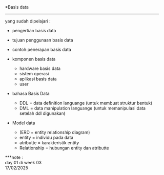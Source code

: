 \*Basis data

---

yang sudah dipelajari :

- pengertian basis data
- tujuan penggunaan basis data
- contoh penerapan basis data

- komponen basis data

  - hardware basis data
  - sistem operasi
  - aplikasi basis data
  - user

- bahasa Basis Data
  - DDL = data definition languange (untuk membuat struktur bentuk)
  - DML = data manipulation languange (untuk memanipulasi data setelah ddl digunakan)
- Model data
  - (ERD = entity relationship diagram)
  - entity = individu pada data
  - atributte = karakteristik entity
  - Relationship = hubungan entity dan atributte

\*\*\*note :  
day 01 di week 03  
17/02/2025

